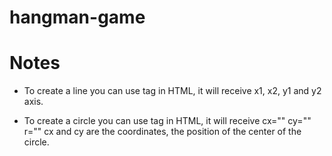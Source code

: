# hangman-game


# Notes

- To create a line you can use <line> tag in HTML, it will receive x1, x2, y1 and y2 axis.

- To create a circle you can use <circle> tag in HTML, it will receive cx="" cy="" r="" cx and cy are the coordinates, the position of the center of the circle.